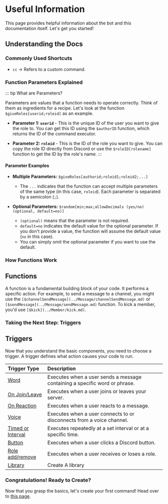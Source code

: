 # Useful Information

This page provides helpful information about the bot and this documentation itself. Let's get you started!

## Understanding the Docs

### Commonly Used Shortcuts

*   `cc` -> Refers to a custom command.

### Function Parameters Explained

::: tip What are Parameters?

Parameters are values that a function needs to operate correctly. Think of them as ingredients for a recipe. Let's look at the function `$giveRoles[userid;roleid]` as an example.

*   **Parameter 1: `userid`** -  This is the unique ID of the user you want to give the role to. You can get this ID using the `$authorID` function, which returns the ID of the command executor.

*   **Parameter 2: `roleid`** - This is the ID of the role you want to give. You can copy the role ID directly from Discord or use the `$roleID[rolename]` function to get the ID by the role's name.
:::

#### Parameter Examples

*   **Multiple Parameters:** `$giveRoles[authorid;roleid1;roleid2;...]`

    *   The `...` indicates that the function can accept multiple parameters of the same type (in this case, `roleid`).  Each parameter is separated by a semicolon (`;`).

*   **Optional Parameters:** `$random[min;max;allowDecimals (yes/no)(optional, default=no)]`

    *   `(optional)` means that the parameter is not required.
    *   `default=no` indicates the default value for the optional parameter. If you don't provide a value, the function will assume the default value (`no` in this case).
    *   You can simply omit the optional parameter if you want to use the default.

### How Functions Work

## Functions

A function is a fundamental building block of your code. It performs a specific action. For example, to send a message to a channel, you might use the `[$channelSendMessage](../Message/channelSendMessage.md)` or `[$sendMessage](../Message/sendMessage.md)` function. To kick a member, you'd use `[$kick](../Member/kick.md)`.

### Taking the Next Step: Triggers

## Triggers

Now that you understand the basic components, you need to choose a trigger. A trigger defines what action causes your code to run.

| Trigger Type                                 | Description                                                                                             |
| :------------------------------------------- | :------------------------------------------------------------------------------------------------------ |
| [Word](../Trigger/word.md)                   | Executes when a user sends a message containing a specific word or phrase.                            |
| [On Join/Leave](../Trigger/joinorleave.md)   | Executes when a user joins or leaves your server.                                                       |
| [On Reaction](../Trigger/reaction.md)        | Executes when a user reacts to a message.                                                               |
| [Voice](../Trigger/voicecondecon.md)         | Executes when a user connects to or disconnects from a voice channel.                                     |
| [Timed or Interval](../Trigger/time.md)      | Executes repeatedly at a set interval or at a specific time.                                          |
| [Button](../Trigger/button.md)               | Executes when a user clicks a Discord button.                                                          |
| [Role add/remove](../Trigger/roleaddremove.md) | Executes when a user receives or loses a role.                                                          |
| [Library](../Trigger/library.md) | Create A library |

### Congratulations! Ready to Create?

Now that you grasp the basics, let's create your first command! Head over to [this page](../Guide/1.create.md).